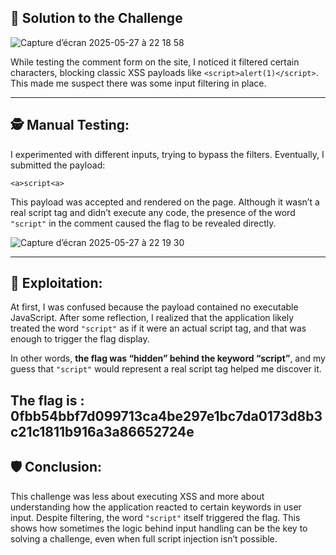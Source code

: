## 🧩 Solution to the Challenge

![Capture d’écran 2025-05-27 à 22 18 58](https://github.com/user-attachments/assets/1c8fa165-b3aa-4dee-b3b6-09e34d2009a5)


While testing the comment form on the site, I noticed it filtered certain characters, blocking classic XSS payloads like `<script>alert(1)</script>`. This made me suspect there was some input filtering in place.

---

## 🕵️ Manual Testing:

I experimented with different inputs, trying to bypass the filters. Eventually, I submitted the payload:

```
<a>script<a>
```

This payload was accepted and rendered on the page. Although it wasn’t a real script tag and didn’t execute any code, the presence of the word `"script"` in the comment caused the flag to be revealed directly.

![Capture d’écran 2025-05-27 à 22 19 30](https://github.com/user-attachments/assets/fcda0c17-8b17-4f50-a8a5-337ff3af17e3)

---

## 🚨 Exploitation:

At first, I was confused because the payload contained no executable JavaScript. After some reflection, I realized that the application likely treated the word `"script"` as if it were an actual script tag, and that was enough to trigger the flag display.

In other words, **the flag was “hidden” behind the keyword “script”**, and my guess that `"script"` would represent a real script tag helped me discover it.

The flag is : 0fbb54bbf7d099713ca4be297e1bc7da0173d8b3c21c1811b916a3a86652724e 
---

## 🛡️ Conclusion:

This challenge was less about executing XSS and more about understanding how the application reacted to certain keywords in user input. Despite filtering, the word `"script"` itself triggered the flag. This shows how sometimes the logic behind input handling can be the key to solving a challenge, even when full script injection isn’t possible.
